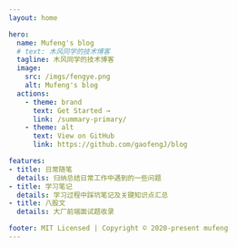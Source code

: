 ```yaml
---
layout: home

hero:
  name: Mufeng's blog
  # text: 木风同学的技术博客
  tagline: 木风同学的技术博客
  image:
    src: /imgs/fengye.png
    alt: Mufeng's blog
  actions:
    - theme: brand
      text: Get Started →
      link: /summary-primary/
    - theme: alt
      text: View on GitHub
      link: https://github.com/gaofengJ/blog

features:
- title: 日常随笔
  details: 归纳总结日常工作中遇到的一些问题
- title: 学习笔记
  details: 学习过程中踩坑笔记及关键知识点汇总
- title: 八股文
  details: 大厂前端面试题收录

footer: MIT Licensed | Copyright © 2020-present mufeng
---
```

